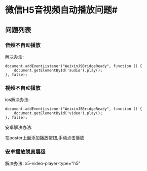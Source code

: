 # 微信H5音视频自动播放问题#



## 问题列表 ##

### 音频不自动播放 ###

解决办法:

    document.addEventListener("WeixinJSBridgeReady", function () {
        document.getElementById('audio').play();
    }, false);

### 视频不自动播放 ###

ios解决办法:

    document.addEventListener("WeixinJSBridgeReady", function () {
        document.getElementById('video').play();
    }, false);

安卓解决办法: 

在poster上面添加播放按钮,手动点击播放


### 安卓播放脱离层级 ###

解决办法:
x5-video-player-type="h5"